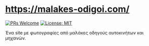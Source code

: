 # https://malakes-odigoi.com/

[![PRs Welcome](https://img.shields.io/badge/PRs-welcome-brightgreen.svg?style=flat-square)](http://makeapullrequest.com)
[![License: MIT](https://img.shields.io/badge/License-MIT-yellow.svg)](https://opensource.org/licenses/MIT)

Ένα site με φωτογραφίες από μαλάκες οδηγούς αυτοκινήτων και μηχανών.